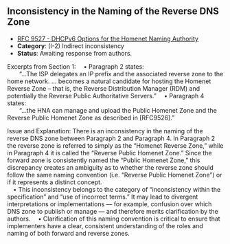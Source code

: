 ## Inconsistency in the Naming of the Reverse DNS Zone  

- [RFC 9527 - DHCPv6 Options for the Homenet Naming Authority](https://www.rfc-editor.org/rfc/rfc9527)
- **Category**: (I-2) Indirect inconsistency
- **Status**: Awaiting response from authors.

Excerpts from Section 1:
 • Paragraph 2 states:  
  “…The ISP delegates an IP prefix and the associated reverse zone to the home network. … becomes a natural candidate for hosting the Homenet Reverse Zone – that is, the Reverse Distribution Manager (RDM) and potentially the Reverse Public Authoritative Servers.”
 • Paragraph 4 states:  
  “…the HNA can manage and upload the Public Homenet Zone and the Reverse Public Homenet Zone as described in [RFC9526].”

Issue and Explanation:
There is an inconsistency in the naming of the reverse DNS zone between Paragraph 2 and Paragraph 4. In Paragraph 2 the reverse zone is referred to simply as the “Homenet Reverse Zone,” while in Paragraph 4 it is called the “Reverse Public Homenet Zone.” Since the forward zone is consistently named the “Public Homenet Zone,” this discrepancy creates an ambiguity as to whether the reverse zone should follow the same naming convention (i.e. “Reverse Public Homenet Zone”) or if it represents a distinct concept.  
 • This inconsistency belongs to the category of “inconsistency within the specification” and “use of incorrect terms.” It may lead to divergent interpretations or implementations — for example, confusion over which DNS zone to publish or manage — and therefore merits clarification by the authors.
 • Clarification of this naming convention is critical to ensure that implementers have a clear, consistent understanding of the roles and naming of both forward and reverse zones.
